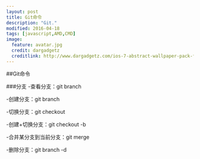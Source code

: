 ```yaml
---
layout: post
title: Git命令
description: "Git."
modified: 2016-04-18
tags: [javascript,AMD,CMD]
image:
  feature: avatar.jpg
  credit: dargadgetz
  creditlink: http://www.dargadgetz.com/ios-7-abstract-wallpaper-pack-for-iphone-5-and-ipod-touch-retina/
---
```


##Git命令

###分支
-查看分支：git branch

-创建分支：git branch <name>

-切换分支：git checkout <name>

-创建+切换分支：git checkout -b <name>

-合并某分支到当前分支：git merge <name>

-删除分支：git branch -d <name>